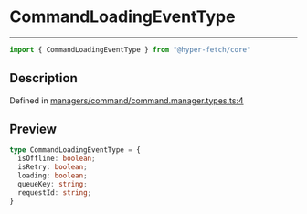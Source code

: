 

# CommandLoadingEventType

<div class="api-docs__separator" data-reactroot="">

---

</div><div class="api-docs__import" data-reactroot="">

```ts
import { CommandLoadingEventType } from "@hyper-fetch/core"
```

</div><div class="api-docs__section">

## Description

</div><div class="api-docs__description"><span class="api-docs__do-not-parse">



</span></div><p class="api-docs__definition">

Defined in [managers/command/command.manager.types.ts:4](https://github.com/BetterTyped/hyper-fetch/blob/4197368e/packages/core/src/managers/command/command.manager.types.ts#L4)

</p><div class="api-docs__section">

## Preview

</div><div class="api-docs__preview type">

```ts
type CommandLoadingEventType = {
  isOffline: boolean; 
  isRetry: boolean; 
  loading: boolean; 
  queueKey: string; 
  requestId: string; 
}
```

</div>
